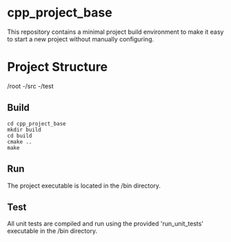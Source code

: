 # cpp_project_base

This repository contains a minimal project build environment to make it easy to start a new project without manually configuring.

# Project Structure
/root
-/src
-/test

## Build
```
cd cpp_project_base
mkdir build
cd build
cmake ..
make
```

## Run
The project executable is located in the /bin directory.

## Test
All unit tests are compiled and run using the provided 'run_unit_tests' executable in the /bin directory.
